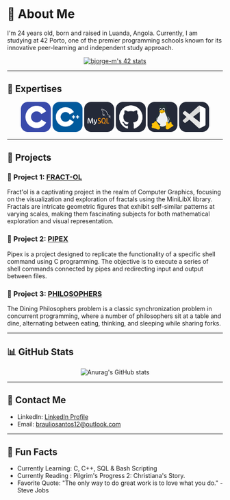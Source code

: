# 👋 About Me

I'm 24 years old, born and raised in Luanda, Angola. Currently, I am studying at 42 Porto, one of the premier programming schools known for its innovative peer-learning and independent study approach.

<div align="center">
	
[![bjorge-m's 42 stats](https://badge.mediaplus.ma/darkblue/bjorge-m?1337Badge=off&42Network=off&UM6P=off)](https://github.com/oakoudad/badge42)

</div>

---

## 🚀 Expertises

<div align="center">
	<img src="https://raw.githubusercontent.com/tandpfun/skill-icons/65dea6c4eaca7da319e552c09f4cf5a9a8dab2c8/icons/C.svg" height="70px" width="70px" alt="C"/>
	<img src="https://raw.githubusercontent.com/tandpfun/skill-icons/65dea6c4eaca7da319e552c09f4cf5a9a8dab2c8/icons/CPP.svg" height="70px" width="70px" alt="C++"/>
	<img src="https://raw.githubusercontent.com/tandpfun/skill-icons/65dea6c4eaca7da319e552c09f4cf5a9a8dab2c8/icons/MySQL-Dark.svg" height="70px" width="70px" alt="MySQL"/>
	<img src="https://raw.githubusercontent.com/tandpfun/skill-icons/65dea6c4eaca7da319e552c09f4cf5a9a8dab2c8/icons/Github-Dark.svg" height="70px" width="70px" alt="GitHub"/>
	<img src="https://raw.githubusercontent.com/tandpfun/skill-icons/65dea6c4eaca7da319e552c09f4cf5a9a8dab2c8/icons/Linux-Dark.svg" height="70px" width="70px" alt="Linux"/>
	<img src="https://raw.githubusercontent.com/tandpfun/skill-icons/65dea6c4eaca7da319e552c09f4cf5a9a8dab2c8/icons/VSCode-Dark.svg" height="70px" width="70px" alt="VSCode"/>
</div>

---

## 🌟 Projects

### 📁 Project 1: [FRACT-OL](https://github.com/braasantos/42-fract-ol)
Fract'ol is a captivating project in the realm of Computer Graphics, focusing on the visualization and exploration of fractals using the MiniLibX library. 
Fractals are intricate geometric figures that exhibit self-similar patterns at varying scales, making them fascinating subjects for both mathematical exploration and visual representation.

### 📁 Project 2: [PIPEX](https://github.com/braasantos/42-pipex)
Pipex is a project designed to replicate the functionality of a specific shell command using C programming. The objective is to execute a series of shell commands connected by pipes and redirecting input and output between files.

### 📁 Project 3: [PHILOSOPHERS](https://github.com/braasantos/42-philosophers)
The Dining Philosophers problem is a classic synchronization problem in concurrent programming, where a number of philosophers sit at a table and dine, alternating between eating, thinking, and sleeping while sharing forks.

---
## 📊 GitHub Stats

<div align="center">
  
![Anurag's GitHub stats](https://github-readme-stats.vercel.app/api?username=braasantos&show_icons=true&theme=dracula)
</div>

---
## 📧 Contact Me

- LinkedIn: [LinkedIn Profile](https://www.linkedin.com/in/braulio-dos-santos-697082298/)
- Email: brauliosantos12@outlook.com

---
## 🎉 Fun Facts

- Currently Learning: C, C++, SQL & Bash Scripting
- Currently Reading : Pilgrim's Progress 2: Christiana's Story.
- Favorite Quote: "The only way to do great work is to love what you do." - Steve Jobs
